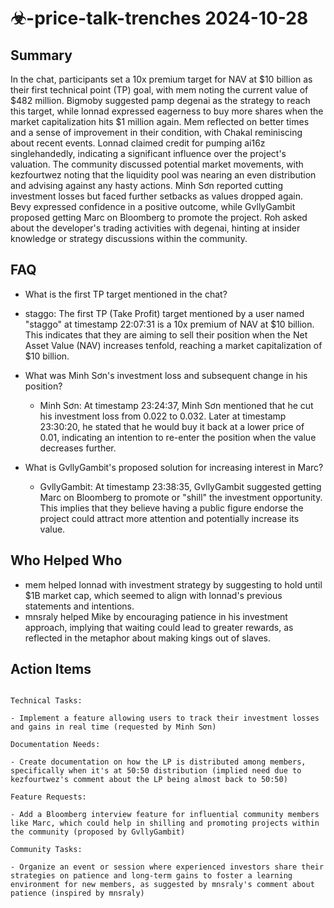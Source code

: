 # ☣-price-talk-trenches 2024-10-28

## Summary

In the chat, participants set a 10x premium target for NAV at $10 billion as their first technical point (TP) goal, with mem noting the current value of $482 million. Bigmoby suggested pamp degenai as the strategy to reach this target, while lonnad expressed eagerness to buy more shares when the market capitalization hits $1 million again. Mem reflected on better times and a sense of improvement in their condition, with Chakal reminiscing about recent events. Lonnad claimed credit for pumping ai16z singlehandedly, indicating a significant influence over the project's valuation. The community discussed potential market movements, with kezfourtwez noting that the liquidity pool was nearing an even distribution and advising against any hasty actions. Minh Sơn reported cutting investment losses but faced further setbacks as values dropped again. Bevy expressed confidence in a positive outcome, while GvllyGambit proposed getting Marc on Bloomberg to promote the project. Roh asked about the developer's trading activities with degenai, hinting at insider knowledge or strategy discussions within the community.

## FAQ

- What is the first TP target mentioned in the chat?
- staggo: The first TP (Take Profit) target mentioned by a user named "staggo" at timestamp 22:07:31 is a 10x premium of NAV at $10 billion. This indicates that they are aiming to sell their position when the Net Asset Value (NAV) increases tenfold, reaching a market capitalization of $10 billion.

- What was Minh Sơn's investment loss and subsequent change in his position?

    - Minh Sơn: At timestamp 23:24:37, Minh Sơn mentioned that he cut his investment loss from 0.022 to 0.032. Later at timestamp 23:30:20, he stated that he would buy it back at a lower price of 0.01, indicating an intention to re-enter the position when the value decreases further.

- What is GvllyGambit's proposed solution for increasing interest in Marc?
    - GvllyGambit: At timestamp 23:38:35, GvllyGambit suggested getting Marc on Bloomberg to promote or "shill" the investment opportunity. This implies that they believe having a public figure endorse the project could attract more attention and potentially increase its value.

## Who Helped Who

- mem helped lonnad with investment strategy by suggesting to hold until $1B market cap, which seemed to align with lonnad's previous statements and intentions.
- mnsraly helped Mike by encouraging patience in his investment approach, implying that waiting could lead to greater rewards, as reflected in the metaphor about making kings out of slaves.

## Action Items

```

Technical Tasks:

- Implement a feature allowing users to track their investment losses and gains in real time (requested by Minh Sơn)

Documentation Needs:

- Create documentation on how the LP is distributed among members, specifically when it's at 50:50 distribution (implied need due to kezfourtwez's comment about the LP being almost back to 50:50)

Feature Requests:

- Add a Bloomberg interview feature for influential community members like Marc, which could help in shilling and promoting projects within the community (proposed by GvllyGambit)

Community Tasks:

- Organize an event or session where experienced investors share their strategies on patience and long-term gains to foster a learning environment for new members, as suggested by mnsraly's comment about patience (inspired by mnsraly)

```
